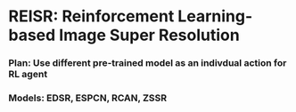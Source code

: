 # REISR: Reinforcement Learning-based Image Super Resolution
### Plan: Use different pre-trained model as an indivdual action for RL agent
### Models: EDSR, ESPCN, RCAN, ZSSR

